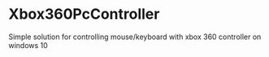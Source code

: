 # Xbox360PcController
Simple solution for controlling mouse/keyboard with xbox 360 controller on windows 10
